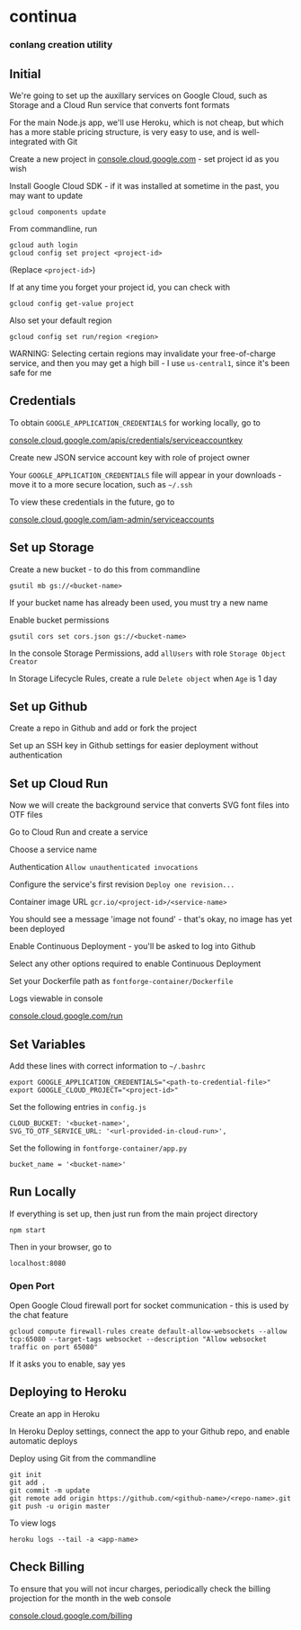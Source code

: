 # continua

### conlang creation utility

## Initial

We're going to set up the auxillary services on Google Cloud, such as Storage and a Cloud Run service that converts font formats

For the main Node.js app, we'll use Heroku, which is not cheap, but which has a more stable pricing structure, is very easy to use, and is well-integrated with Git

Create a new project in [console.cloud.google.com](https://console.cloud.google.com) - set project id as you wish

Install Google Cloud SDK - if it was installed at sometime in the past, you may want to update

`gcloud components update`

From commandline, run

```
gcloud auth login
gcloud config set project <project-id>
```
(Replace `<project-id>`)

If at any time you forget your project id, you can check with

`gcloud config get-value project`

Also set your default region

`gcloud config set run/region <region>`

WARNING: Selecting certain regions may invalidate your free-of-charge service, and then you may get a high bill - I use `us-central1`, since it's been safe for me

## Credentials

To obtain `GOOGLE_APPLICATION_CREDENTIALS` for working locally, go to

[console.cloud.google.com/apis/credentials/serviceaccountkey](https://console.cloud.google.com/apis/credentials/serviceaccountkey)

Create new JSON service account key with role of project owner

Your `GOOGLE_APPLICATION_CREDENTIALS` file will appear in your downloads - move it to a more secure location, such as `~/.ssh`

To view these credentials in the future, go to

[console.cloud.google.com/iam-admin/serviceaccounts](https://console.cloud.google.com/iam-admin/serviceaccounts)

## Set up Storage

Create a new bucket - to do this from commandline

```
gsutil mb gs://<bucket-name>
```

If your bucket name has already been used, you must try a new name

Enable bucket permissions

```
gsutil cors set cors.json gs://<bucket-name>
```

In the console Storage Permissions, add `allUsers` with role `Storage Object Creator`

In Storage Lifecycle Rules, create a rule `Delete object` when `Age` is 1 day

## Set up Github

Create a repo in Github and add or fork the project

Set up an SSH key in Github settings for easier deployment without authentication

## Set up Cloud Run

Now we will create the background service that converts SVG font files into OTF files

Go to Cloud Run and create a service

Choose a service name

Authentication `Allow unauthenticated invocations`

Configure the service's first revision `Deploy one revision...`

Container image URL `gcr.io/<project-id>/<service-name>`

You should see a message 'image not found' - that's okay, no image has yet been deployed

Enable Continuous Deployment - you'll be asked to log into Github

Select any other options required to enable Continuous Deployment

Set your Dockerfile path as `fontforge-container/Dockerfile`

Logs viewable in console

[console.cloud.google.com/run](https://console.cloud.google.com/run)

## Set Variables

Add these lines with correct information to `~/.bashrc`

```
export GOOGLE_APPLICATION_CREDENTIALS="<path-to-credential-file>"
export GOOGLE_CLOUD_PROJECT="<project-id>"
```

Set the following entries in `config.js`

```
CLOUD_BUCKET: '<bucket-name>',
SVG_TO_OTF_SERVICE_URL: '<url-provided-in-cloud-run>',
```

Set the following in `fontforge-container/app.py`

```
bucket_name = '<bucket-name>'
```

## Run Locally

If everything is set up, then just run from the main project directory

`npm start`

Then in your browser, go to

`localhost:8080`

### Open Port

Open Google Cloud firewall port for socket communication - this is used by the chat feature

```
gcloud compute firewall-rules create default-allow-websockets --allow tcp:65080 --target-tags websocket --description "Allow websocket traffic on port 65080"
```

If it asks you to enable, say yes

## Deploying to Heroku

Create an app in Heroku

In Heroku Deploy settings, connect the app to your Github repo, and enable automatic deploys

Deploy using Git from the commandline

```
git init
git add .
git commit -m update
git remote add origin https://github.com/<github-name>/<repo-name>.git
git push -u origin master
```

To view logs
```
heroku logs --tail -a <app-name>
```

## Check Billing

To ensure that you will not incur charges, periodically check the billing projection for the month in the web console

[console.cloud.google.com/billing](https://console.cloud.google.com/billing)